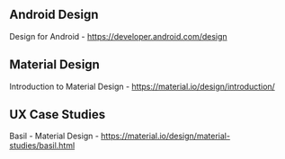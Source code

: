 ## Android Design

Design for Android - https://developer.android.com/design

## Material Design

Introduction to Material Design - https://material.io/design/introduction/

## UX Case Studies

Basil - Material Design - https://material.io/design/material-studies/basil.html
